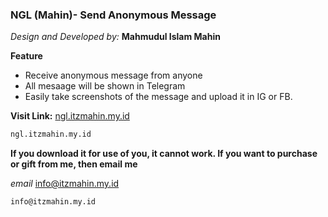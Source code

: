 ### NGL (Mahin)- Send Anonymous Message 

_Design and Developed by:_ **Mahmudul Islam Mahin**

**Feature**

- Receive anonymous message from anyone 
- All mesaage will be shown in Telegram 
- Easily take screenshots of the message and upload it in IG or FB.

**Visit Link:** [ngl.itzmahin.my.id](url) 

```html
ngl.itzmahin.my.id
```

**If you download it for use of you, it cannot work. If you want to purchase or gift from me, then email me** 

_email_ [info@itzmahin.my.id ](url)
 
```html
info@itzmahin.my.id
```

